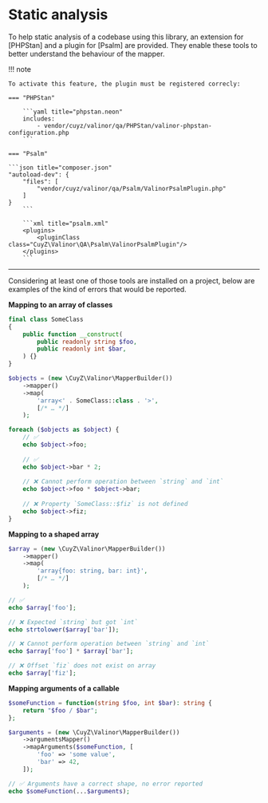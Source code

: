# Static analysis

To help static analysis of a codebase using this library, an extension for
[PHPStan] and a plugin for [Psalm] are provided. They enable these tools to
better understand the behaviour of the mapper.

!!! note
    
    To activate this feature, the plugin must be registered correcly:
    
    === "PHPStan"

        ```yaml title="phpstan.neon"
        includes:
            - vendor/cuyz/valinor/qa/PHPStan/valinor-phpstan-configuration.php
        ```
    
    === "Psalm"

	```json title="composer.json"
	"autoload-dev": {
	    "files": [
	        "vendor/cuyz/valinor/qa/Psalm/ValinorPsalmPlugin.php"
	    ]
	}
     	```

        ```xml title="psalm.xml"
        <plugins>
            <pluginClass class="CuyZ\Valinor\QA\Psalm\ValinorPsalmPlugin"/>
        </plugins>
        ```

---

Considering at least one of those tools are installed on a project, below are
examples of the kind of errors that would be reported.

**Mapping to an array of classes**

```php
final class SomeClass
{
    public function __construct(
        public readonly string $foo,
        public readonly int $bar,
    ) {}
}

$objects = (new \CuyZ\Valinor\MapperBuilder())
    ->mapper()
    ->map(
        'array<' . SomeClass::class . '>',
        [/* … */]
    );

foreach ($objects as $object) {
    // ✅
    echo $object->foo;
    
    // ✅
    echo $object->bar * 2;
    
    // ❌ Cannot perform operation between `string` and `int`
    echo $object->foo * $object->bar;
    
    // ❌ Property `SomeClass::$fiz` is not defined
    echo $object->fiz;
} 
```

**Mapping to a shaped array**

```php
$array = (new \CuyZ\Valinor\MapperBuilder())
    ->mapper()
    ->map(
        'array{foo: string, bar: int}',
        [/* … */]
    );

// ✅
echo $array['foo'];

// ❌ Expected `string` but got `int`
echo strtolower($array['bar']);

// ❌ Cannot perform operation between `string` and `int`
echo $array['foo'] * $array['bar'];

// ❌ Offset `fiz` does not exist on array
echo $array['fiz']; 
```

**Mapping arguments of a callable**

```php
$someFunction = function(string $foo, int $bar): string {
	return "$foo / $bar";
};

$arguments = (new \CuyZ\Valinor\MapperBuilder())
    ->argumentsMapper()
    ->mapArguments($someFunction, [
        'foo' => 'some value',
        'bar' => 42,
    ]);

// ✅ Arguments have a correct shape, no error reported
echo $someFunction(...$arguments);
```
